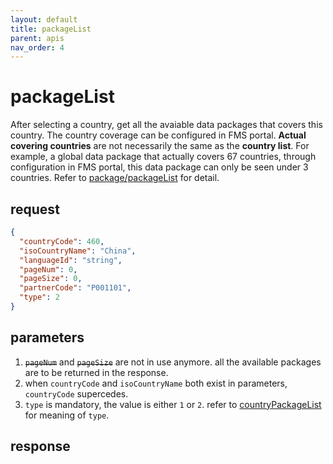```yaml
---
layout: default
title: packageList
parent: apis
nav_order: 4
---
```


# packageList

After selecting a country, get all the avaiable data packages that covers this country. The country coverage can be configured in FMS portal.
**Actual covering countries** are not necessarily the same as the **country list**. For example, a global data package that actually covers 67 countries, through configuration in FMS portal, this data package can only be seen under 3 countries. Refer to [package/packageList](http://47.56.82.232:49090/swagger-ui.html#/package-controller/packageListUsingPOST) for detail.

## request

```json
{
  "countryCode": 460,
  "isoCountryName": "China",
  "languageId": "string",
  "pageNum": 0,
  "pageSize": 0,
  "partnerCode": "P001101",
  "type": 2
}
```

## parameters

1. ~~`pageNum`~~ and ~~`pageSize`~~ are not in use anymore. all the available packages are to be returned in the response.
2. when `countryCode` and `isoCountryName` both exist in parameters, `countryCode` supercedes.
3. `type` is mandatory, the value is either `1` or `2`. refer to [countryPackageList](/fms-api/apis/countryPackageList/#request-parameters) for meaning of `type`.


## response



